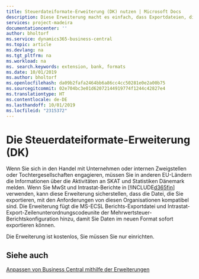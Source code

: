 ```yaml
---
title: Steuerdateiformate-Erweiterung (DK) nutzen | Microsoft Docs
description: Diese Erweiterung macht es einfach, dass Exportdateien, die vorformatiert sind, den Bankbedingungen für elektronische Posten erfüllen.
services: project-madeira
documentationcenter: ''
author: bholtorf
ms.service: dynamics365-business-central
ms.topic: article
ms.devlang: na
ms.tgt_pltfrm: na
ms.workload: na
ms. search.keywords: extension, bank, formats
ms.date: 10/01/2019
ms.author: bholtorf
ms.openlocfilehash: da09b2fafa2464bb6a86cc4cc50281e0e2a00b75
ms.sourcegitcommit: 02e704bc3e01d62072144919774f1244c42827e4
ms.translationtype: HT
ms.contentlocale: de-DE
ms.lasthandoff: 10/01/2019
ms.locfileid: "2315372"
---
```

# <a name="the-tax-file-formats-dk-extension"></a>Die Steuerdateiformate-Erweiterung (DK)
Wenn Sie sich in den Handel mit Unternehmen oder internen Zweigstellen oder Tochtergesellschaften engagieren, müssen Sie in anderen EU-Ländern die Informationen über die Aktivitäten an SKAT und Statistiken Dänemark melden. Wenn Sie MwSt und Intrastat-Berichte in [!INCLUDE[d365fin](includes/d365fin_md.md)] verwenden, kann diese Erweiterung sicherstellen, dass die Datei, die Sie exportieren, mit den Anforderungen von diesen Organisationen kompatibel sind. Die Erweiterung fügt die MS-ECSL Berichts-Exportdatei und Intrastat-Export-Zeilenunterordnungscodeunite der Mehrwertsteuer-Berichtskonfiguration hinzu, damit Sie Daten im neuen Format sofort exportieren können.

Die Erweiterung ist kostenlos, Sie müssen Sie nur einrichten.

## <a name="see-also"></a>Siehe auch
[Anpassen von Business Central mithilfe der Erweiterungen](ui-extensions.md)
